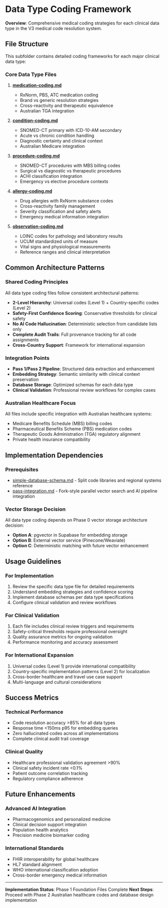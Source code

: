 # Data Type Coding Framework

**Overview**: Comprehensive medical coding strategies for each clinical data type in the V3 medical code resolution system.

## File Structure

This subfolder contains detailed coding frameworks for each major clinical data type:

### **Core Data Type Files**

1. **[medication-coding.md](./medication-coding.md)**
   - RxNorm, PBS, ATC medication coding
   - Brand vs generic resolution strategies
   - Cross-reactivity and therapeutic equivalence
   - Australian TGA integration

2. **[condition-coding.md](./condition-coding.md)**
   - SNOMED-CT primary with ICD-10-AM secondary
   - Acute vs chronic condition handling
   - Diagnostic certainty and clinical context
   - Australian Medicare integration

3. **[procedure-coding.md](./procedure-coding.md)**
   - SNOMED-CT procedures with MBS billing codes
   - Surgical vs diagnostic vs therapeutic procedures
   - ACHI classification integration
   - Emergency vs elective procedure contexts

4. **[allergy-coding.md](./allergy-coding.md)**
   - Drug allergies with RxNorm substance codes
   - Cross-reactivity family management
   - Severity classification and safety alerts
   - Emergency medical information integration

5. **[observation-coding.md](./observation-coding.md)**
   - LOINC codes for pathology and laboratory results
   - UCUM standardized units of measure
   - Vital signs and physiological measurements
   - Reference ranges and clinical interpretation

## Common Architecture Patterns

### **Shared Coding Principles**

All data type coding files follow consistent architectural patterns:

- **2-Level Hierarchy**: Universal codes (Level 1) + Country-specific codes (Level 2)
- **Safety-First Confidence Scoring**: Conservative thresholds for clinical safety
- **No AI Code Hallucination**: Deterministic selection from candidate lists only
- **Complete Audit Trails**: Full provenance tracking for all code assignments
- **Cross-Country Support**: Framework for international expansion

### **Integration Points**

- **Pass 1/Pass 2 Pipeline**: Structured data extraction and enhancement
- **Embedding Strategy**: Semantic similarity with clinical context preservation
- **Database Storage**: Optimized schemas for each data type
- **Clinical Validation**: Professional review workflows for complex cases

### **Australian Healthcare Focus**

All files include specific integration with Australian healthcare systems:
- Medicare Benefits Schedule (MBS) billing codes
- Pharmaceutical Benefits Scheme (PBS) medication codes
- Therapeutic Goods Administration (TGA) regulatory alignment
- Private health insurance compatibility

## Implementation Dependencies

### **Prerequisites**
- [simple-database-schema.md](../simple-database-schema.md) - Split code libraries and regional systems reference
- [pass-integration.md](../pass-integration.md) - Fork-style parallel vector search and AI pipeline integration

### **Vector Storage Decision**
All data type coding depends on Phase 0 vector storage architecture decision:
- **Option A**: pgvector in Supabase for embedding storage
- **Option B**: External vector service (Pinecone/Weaviate)
- **Option C**: Deterministic matching with future vector enhancement

## Usage Guidelines

### **For Implementation**
1. Review the specific data type file for detailed requirements
2. Understand embedding strategies and confidence scoring
3. Implement database schemas per data type specifications
4. Configure clinical validation and review workflows

### **For Clinical Validation**
1. Each file includes clinical review triggers and requirements
2. Safety-critical thresholds require professional oversight
3. Quality assurance metrics for ongoing validation
4. Performance monitoring and accuracy assessment

### **For International Expansion**
1. Universal codes (Level 1) provide international compatibility
2. Country-specific implementation patterns (Level 2) for localization
3. Cross-border healthcare and travel use case support
4. Multi-language and cultural considerations

## Success Metrics

### **Technical Performance**
- Code resolution accuracy >85% for all data types
- Response time <150ms p95 for embedding queries
- Zero hallucinated codes across all implementations
- Complete clinical audit trail coverage

### **Clinical Quality**
- Healthcare professional validation agreement >90%
- Clinical safety incident rate <0.1%
- Patient outcome correlation tracking
- Regulatory compliance adherence

## Future Enhancements

### **Advanced AI Integration**
- Pharmacogenomics and personalized medicine
- Clinical decision support integration
- Population health analytics
- Precision medicine biomarker coding

### **International Standards**
- FHIR interoperability for global healthcare
- HL7 standard alignment
- WHO international classification adoption
- Cross-border emergency medical information

---

**Implementation Status**: Phase 1 Foundation Files Complete
**Next Steps**: Proceed with Phase 2 Australian healthcare codes and database design implementation